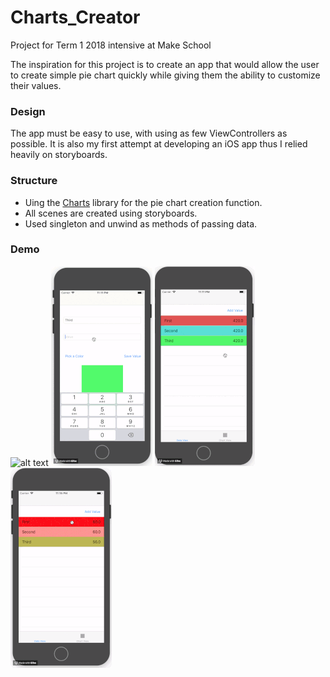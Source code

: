 # Charts_Creator
Project for Term 1 2018 intensive at Make School 

The inspiration for this project is to create an app that would allow the user to create simple pie chart quickly while giving them the ability to customize their values.

### Design
The app must be easy to use, with using as few ViewControllers as possible.
It is also my first attempt at developing an iOS app thus I relied heavily on storyboards.

### Structure
* Uing the [Charts](https://github.com/danielgindi/Charts) library for the pie chart creation function.
* All scenes are created using storyboards.
* Used singleton and unwind as methods of passing data.

### Demo

![alt text](https://github.com/Mintri1199/Charts_Creator/blob/master/Demo_Gifs/Demo1.gif)
![alt text](https://github.com/Mintri1199/Charts_Creator/blob/master/Demo_Gifs/Demo2.gif)
![alt text](https://github.com/Mintri1199/Charts_Creator/blob/master/Demo_Gifs/Demo3.gif)
![alt text](https://github.com/Mintri1199/Charts_Creator/blob/master/Demo_Gifs/Demo4.gif)
